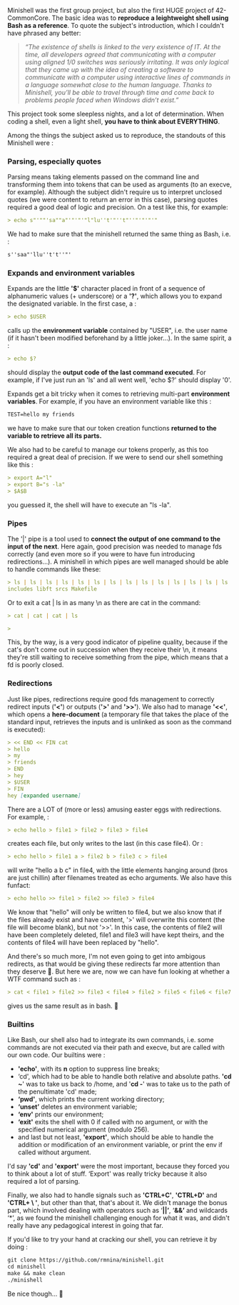Minishell was the first group project, but also the first HUGE project of 42-CommonCore. The basic idea was to **reproduce a leightweight shell using Bash as a reference**. To quote the subject's introduction, which I couldn't have phrased any better:

> *“The existence of shells is linked to the very existence of IT.
At the time, all developers agreed that communicating with a computer using aligned 1/0 switches was seriously irritating.
It was only logical that they came up with the idea of creating a software to communicate with a computer using interactive lines of commands in a language somewhat close to the human language.
Thanks to Minishell, you’ll be able to travel through time and come back to problems people faced when Windows didn’t exist.”*
> 

This project took some sleepless nights, and a lot of determination. When coding a shell, even a light shell, **you have to think about EVERYTHING**.

Among the things the subject asked us to reproduce, the standouts of this Minishell were :

### Parsing, especially quotes

Parsing means taking elements passed on the command line and transforming them into tokens that can be used as arguments (to an execve, for example). Although the subject didn't require us to interpret unclosed quotes (we were content to return an error in this case), parsing quotes required a good deal of logic and precision. On a test like this, for example:

```markdown
> echo s"'""'sa""a"'"'"'"l"lu''t'"''t"''"'"'"'"
```

We had to make sure that the minishell returned the same thing as Bash, i.e. :

```markdown
s''saa"'llu''t't''"'
```

### Expands and environment variables

Expands are the little **'$'** character placed in front of a sequence of alphanumeric values (+ underscore) or a **'?'**, which allows you to expand the designated variable. In the first case, a :

```markdown
> echo $USER
```

calls up the **environment variable** contained by "USER", i.e. the user name (if it hasn't been modified beforehand by a little joker...). In the same spirit, a :

```markdown
> echo $?
```

should display the **output code of the last command executed**. For example, if I've just run an 'ls' and all went well, 'echo $?' should display '0'.

Expands get a bit tricky when it comes to retrieving multi-part **environment variables**. For example, if you have an environment variable like this :

```markdown
TEST=hello my friends
```

we have to make sure that our token creation functions **returned to the variable to retrieve all its parts.**

We also had to be careful to manage our tokens properly, as this too required a great deal of precision. If we were to send our shell something like this :

```markdown
> export A="l"
> export B="s -la"
> $A$B
```

you guessed it, the shell will have to execute an "ls -la".

### Pipes

The '|' pipe is a tool used to **connect the output of one command to the input of the next**. Here again, good precision was needed to manage fds correctly (and even more so if you were to have fun introducing redirections...). A minishell in which pipes are well managed should be able to handle commands like these:

```markdown
> ls | ls | ls | ls | ls | ls | ls | ls | ls | ls | ls | ls | ls | ls | ls | ls | ls | ls | ls | ls | ls | ls | ls | ls | ls | ls | ls | ls | ls | ls | ls | ls | ls | ls | ls | ls | ls | ls | ls | ls | ls | ls | ls | ls | ls | ls | ls | ls | ls | ls | ls | ls | ls | ls | ls | ls | ls | ls | ls | ls | ls | ls | ls | ls | ls | ls | ls | ls | ls | ls | ls | ls | ls | ls | ls | ls | ls | ls | ls | ls | ls | ls | ls | ls | ls | ls | ls | ls | ls | ls | ls | ls | ls | ls | ls | ls | ls | ls | ls | ls | ls | ls | ls | ls | ls | ls | ls | ls | ls | ls | ls | ls | ls | ls | ls | ls | ls | ls | ls | ls | ls | ls | ls | ls | ls | ls | ls | ls | ls | ls | ls | ls | ls | ls | ls | ls | ls | ls | ls | ls | ls | ls | ls | ls | ls | ls | ls | ls | ls | ls | ls | ls | ls | ls | ls | ls | ls | ls | ls | ls | ls | ls | ls | ls | ls | ls | ls | ls | ls | ls
includes libft srcs Makefile
```

Or to exit a cat | ls in as many \n as there are cat in the command:

```markdown
> cat | cat | cat | ls

>
```

This, by the way, is a very good indicator of pipeline quality, because if the cat's don't come out in succession when they receive their \n, it means they're still waiting to receive something from the pipe, which means that a fd is poorly closed.

### Redirections

Just like pipes, redirections require good fds management to correctly redirect inputs (**'<'**) or outputs (**'>'** and **'>>'**). We also had to manage **'<<'**, which opens a **here-document** (a temporary file that takes the place of the standard input, retrieves the inputs and is unlinked as soon as the command is executed):

```markdown
> << END << FIN cat
> hello
> my
> friends
> END
> hey
> $USER
> FIN
hey [expanded username]
```

There are a LOT of (more or less) amusing easter eggs with redirections. For example, :

```markdown
> echo hello > file1 > file2 > file3 > file4
```

creates each file, but only writes to the last (in this case file4). Or :

```markdown
> echo hello > file1 a > file2 b > file3 c > file4
```

will write "hello a b c" in file4, with the little elements hanging around (bros are just chillin) after filenames treated as echo arguments. We also have this funfact:

```markdown
> echo hello >> file1 > file2 >> file3 > file4
```

We know that "hello" will only be written to file4, but we also know that if the files already exist and have content, '>' will overwrite this content (the file will become blank), but not '>>'. In this case, the contents of file2 will have been completely deleted, file1 and file3 will have kept theirs, and the contents of file4 will have been replaced by "hello".

And there's so much more, I'm not even going to get into ambigous redirects, as that would be giving these redirects far more attention than they deserve 🙂. But here we are, now we can have fun looking at whether a WTF command such as :

```markdown
> cat < file1 > file2 >> file3 < file4 > file2 > file5 < file6 < file7 >> file1 > file4 < file3 >> file2 >> file6
```

gives us the same result as in bash. 🙂

### Builtins

Like Bash, our shell also had to integrate its own commands, i.e. some commands are not executed via their path and execve, but are called with our own code. Our builtins were :

- **'echo'**, with its **n** option to suppress line breaks;
- ‘cd', which had to be able to handle both relative and absolute paths. **'cd ~**' was to take us back to /home, and '**cd -**' was to take us to the path of the penultimate 'cd' made;
- **‘pwd'**, which prints the current working directory;
- **‘unset’** deletes an environment variable;
- **‘env'** prints our environment;
- **‘exit'** exits the shell with 0 if called with no argument, or with the specified numerical argument (modulo 256).
- and last but not least, **'export'**, which should be able to handle the addition or modification of an environment variable, or print the env if called without argument.

I'd say **'cd'** and **'export'** were the most important, because they forced you to think about a lot of stuff. ‘Export' was really tricky because it also required a lot of parsing.

Finally, we also had to handle signals such as **'CTRL+C'**, **'CTRL+D'** and **'CTRL+ \ '**, but other than that, that's about it. We didn't manage the bonus part, which involved dealing with operators such as ‘**||’**, ‘**&&’** and wildcards ‘*’, as we found the minishell challenging enough for what it was, and didn't really have any pedagogical interest in going that far.

If you'd like to try your hand at cracking our shell, you can retrieve it by doing :

```markdown
git clone https://github.com/rmnina/minishell.git
cd minishell
make && make clean
./minishell
```

Be nice though… 🙂
